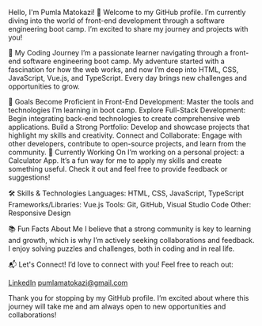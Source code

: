 Hello, I'm Pumla Matokazi! 👋
Welcome to my GitHub profile. I’m currently diving into the world of front-end development through a software engineering boot camp. I’m excited to share my journey and projects with you!

🚀 My Coding Journey
I’m a passionate learner navigating through a front-end software engineering boot camp. My adventure started with a fascination for how the web works, and now I’m deep into HTML, CSS, JavaScript, Vue.js, and TypeScript. Every day brings new challenges and opportunities to grow.

🎯 Goals
Become Proficient in Front-End Development: Master the tools and technologies I’m learning in boot camp.
Explore Full-Stack Development: Begin integrating back-end technologies to create comprehensive web applications.
Build a Strong Portfolio: Develop and showcase projects that highlight my skills and creativity.
Connect and Collaborate: Engage with other developers, contribute to open-source projects, and learn from the community.
🌟 Currently Working On
I’m working on a personal project: a Calculator App. It’s a fun way for me to apply my skills and create something useful. Check it out and feel free to provide feedback or suggestions!

🛠️ Skills & Technologies
Languages: HTML, CSS, JavaScript, TypeScript
Frameworks/Libraries: Vue.js
Tools: Git, GitHub, Visual Studio Code
Other: Responsive Design

📚 Fun Facts About Me
I believe that a strong community is key to learning and growth, which is why I’m actively seeking collaborations and feedback.
I enjoy solving puzzles and challenges, both in coding and in real life.

📬 Let's Connect!
I’d love to connect with you! Feel free to reach out:

[LinkedIn](https://www.linkedin.com/in/pumlamatokazi)
pumlamatokazi@gmail.com

Thank you for stopping by my GitHub profile. I’m excited about where this journey will take me and am always open to new opportunities and collaborations!

